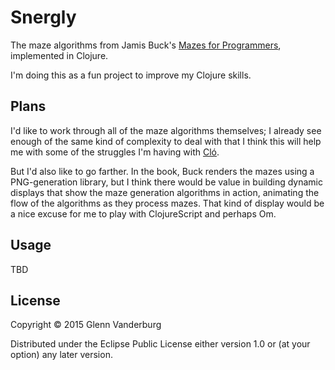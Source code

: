 # Snergly

The maze algorithms from Jamis Buck's [Mazes for Programmers][mazes],
implemented in Clojure.

I'm doing this as a fun project to improve my Clojure skills.

[mazes]: https://pragprog.com/book/jbmaze/mazes-for-programmers

## Plans

I'd like to work through all of the maze algorithms themselves;
I already see enough of the same kind of complexity to deal with that
I think this will help me with some of the struggles I'm having with
[Cló][clo].

But I'd also like to go farther.  In the book, Buck renders the mazes
using a PNG-generation library, but I think there would be value in
building dynamic displays that show the maze generation algorithms in
action, animating the flow of the algorithms as they process mazes.
That kind of display would be a nice excuse for me to play with 
ClojureScript and perhaps Om.

[clo]: https://www.youtube.com/watch?v=824yVKUPFjU

## Usage

TBD

## License

Copyright © 2015 Glenn Vanderburg

Distributed under the Eclipse Public License either version 1.0 or (at
your option) any later version.
